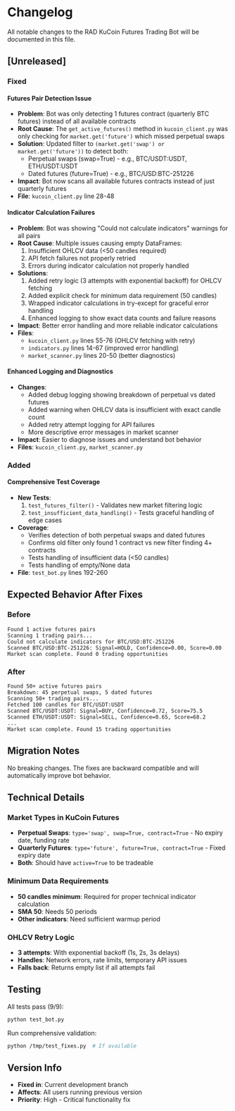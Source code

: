 # Changelog

All notable changes to the RAD KuCoin Futures Trading Bot will be documented in this file.

## [Unreleased]

### Fixed

#### Futures Pair Detection Issue
- **Problem**: Bot was only detecting 1 futures contract (quarterly BTC futures) instead of all available contracts
- **Root Cause**: The `get_active_futures()` method in `kucoin_client.py` was only checking for `market.get('future')` which missed perpetual swaps
- **Solution**: Updated filter to `(market.get('swap') or market.get('future'))` to detect both:
  - Perpetual swaps (swap=True) - e.g., BTC/USDT:USDT, ETH/USDT:USDT
  - Dated futures (future=True) - e.g., BTC/USD:BTC-251226
- **Impact**: Bot now scans all available futures contracts instead of just quarterly futures
- **File**: `kucoin_client.py` line 28-48

#### Indicator Calculation Failures
- **Problem**: Bot was showing "Could not calculate indicators" warnings for all pairs
- **Root Cause**: Multiple issues causing empty DataFrames:
  1. Insufficient OHLCV data (<50 candles required)
  2. API fetch failures not properly retried
  3. Errors during indicator calculation not properly handled
- **Solutions**:
  1. Added retry logic (3 attempts with exponential backoff) for OHLCV fetching
  2. Added explicit check for minimum data requirement (50 candles)
  3. Wrapped indicator calculations in try-except for graceful error handling
  4. Enhanced logging to show exact data counts and failure reasons
- **Impact**: Better error handling and more reliable indicator calculations
- **Files**: 
  - `kucoin_client.py` lines 55-76 (OHLCV fetching with retry)
  - `indicators.py` lines 14-67 (improved error handling)
  - `market_scanner.py` lines 20-50 (better diagnostics)

#### Enhanced Logging and Diagnostics
- **Changes**:
  - Added debug logging showing breakdown of perpetual vs dated futures
  - Added warning when OHLCV data is insufficient with exact candle count
  - Added retry attempt logging for API failures
  - More descriptive error messages in market scanner
- **Impact**: Easier to diagnose issues and understand bot behavior
- **Files**: `kucoin_client.py`, `market_scanner.py`

### Added

#### Comprehensive Test Coverage
- **New Tests**:
  1. `test_futures_filter()` - Validates new market filtering logic
  2. `test_insufficient_data_handling()` - Tests graceful handling of edge cases
- **Coverage**:
  - Verifies detection of both perpetual swaps and dated futures
  - Confirms old filter only found 1 contract vs new filter finding 4+ contracts
  - Tests handling of insufficient data (<50 candles)
  - Tests handling of empty/None data
- **File**: `test_bot.py` lines 192-260

## Expected Behavior After Fixes

### Before
```
Found 1 active futures pairs
Scanning 1 trading pairs...
Could not calculate indicators for BTC/USD:BTC-251226
Scanned BTC/USD:BTC-251226: Signal=HOLD, Confidence=0.00, Score=0.00
Market scan complete. Found 0 trading opportunities
```

### After
```
Found 50+ active futures pairs
Breakdown: 45 perpetual swaps, 5 dated futures
Scanning 50+ trading pairs...
Fetched 100 candles for BTC/USDT:USDT
Scanned BTC/USDT:USDT: Signal=BUY, Confidence=0.72, Score=75.5
Scanned ETH/USDT:USDT: Signal=SELL, Confidence=0.65, Score=68.2
...
Market scan complete. Found 15 trading opportunities
```

## Migration Notes

No breaking changes. The fixes are backward compatible and will automatically improve bot behavior.

## Technical Details

### Market Types in KuCoin Futures
- **Perpetual Swaps**: `type='swap', swap=True, contract=True` - No expiry date, funding rate
- **Quarterly Futures**: `type='future', future=True, contract=True` - Fixed expiry date
- **Both**: Should have `active=True` to be tradeable

### Minimum Data Requirements
- **50 candles minimum**: Required for proper technical indicator calculation
- **SMA 50**: Needs 50 periods
- **Other indicators**: Need sufficient warmup period

### OHLCV Retry Logic
- **3 attempts**: With exponential backoff (1s, 2s, 3s delays)
- **Handles**: Network errors, rate limits, temporary API issues
- **Falls back**: Returns empty list if all attempts fail

## Testing

All tests pass (9/9):
```bash
python test_bot.py
```

Run comprehensive validation:
```bash
python /tmp/test_fixes.py  # If available
```

## Version Info

- **Fixed in**: Current development branch
- **Affects**: All users running previous version
- **Priority**: High - Critical functionality fix
